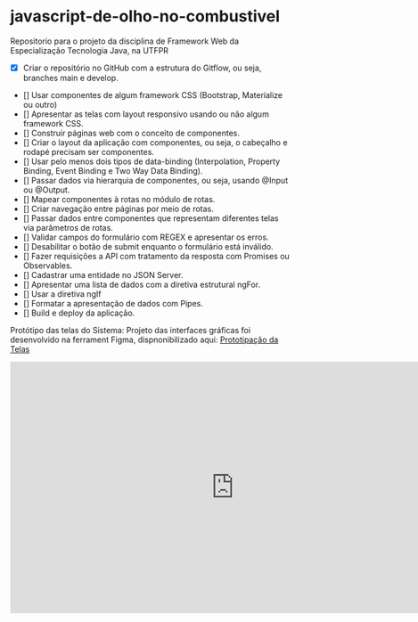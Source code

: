 # javascript-de-olho-no-combustivel
Repositorio para o projeto da disciplina de Framework Web da Especialização Tecnologia Java, na UTFPR


- [x] Criar o repositório no GitHub com a estrutura do Gitflow, ou seja, branches main e develop.
- [] Usar componentes de algum framework CSS (Bootstrap, Materialize ou outro)
- [] Apresentar as telas com layout responsivo usando ou não algum framework CSS.
- [] Construir páginas web com o conceito de componentes.
- [] Criar o layout da aplicação com componentes, ou seja, o cabeçalho e rodapé precisam ser componentes.
- [] Usar pelo menos dois tipos de data-binding (Interpolation, Property Binding, Event Binding e Two Way Data Binding).
- [] Passar dados via hierarquia de componentes, ou seja, usando @Input ou @Output.
- [] Mapear componentes à rotas no módulo de rotas.
- [] Criar navegação entre páginas por meio de rotas.
- [] Passar dados entre componentes que representam diferentes telas via parâmetros de rotas.
- [] Validar campos do formulário com REGEX e apresentar os erros.
- [] Desabilitar o botão de submit enquanto o formulário está inválido.
- [] Fazer requisições a API com tratamento da resposta com Promises ou Observables.
- [] Cadastrar uma entidade no JSON Server.
- [] Apresentar uma lista de dados com a diretiva estrutural ngFor.
- [] Usar a diretiva ngIf
- [] Formatar a apresentação de dados com Pipes.
- [] Build e deploy da aplicação.


Protótipo das telas do Sistema:
Projeto das interfaces gráficas foi desenvolvido na ferrament Figma, dispnonibilizado aqui: [Prototipação da Telas](https://duckduckgo.com)

<iframe style="border: 1px solid rgba(0, 0, 0, 0.1);" width="800" height="450" src="https://www.figma.com/embed?embed_host=share&url=https%3A%2F%2Fwww.figma.com%2Fproto%2FRDAtre2QIB9eHpWgnHI12H%2FFigma-basics%3Ftype%3Ddesign%26node-id%3D101-78%26scaling%3Dmin-zoom%26page-id%3D0%253A1%26starting-point-node-id%3D101%253A78%26show-proto-sidebar%3D1" allowfullscreen></iframe>
